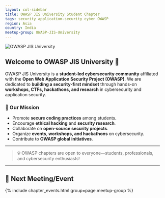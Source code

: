```yaml
---
layout: col-sidebar
title: OWASP JIS University Student Chapter
tags: security application-security cyber OWASP
region: Asia
country: India
meetup-group: OWASP-JIS-University
---
```


![OWASP JIS University](https://raw.githubusercontent.com/OWASP/www-chapter-jis-university-student-chapter/main/assets/images/OWASP%20JISU.jpg)

## Welcome to OWASP JIS University 🚀  

OWASP JIS University is a **student-led cybersecurity community** affiliated with the **Open Web Application Security Project (OWASP)**. We are dedicated to **building a security-first mindset** through hands-on **workshops, CTFs, hackathons, and research** in cybersecurity and application security.  

### **🥷 Our Mission**  
- Promote **secure coding practices** among students.  
- Encourage **ethical hacking** and **security research**.  
- Collaborate on **open-source security projects**.  
- Organize **events, workshops, and hackathons** on cybersecurity.  
- Contribute to **OWASP global initiatives**.  

---

> **💡** OWASP chapters are open to everyone—students, professionals, and cybersecurity enthusiasts!  

---

## **📅 Next Meeting/Event**  
{% include chapter_events.html group=page.meetup-group %}
